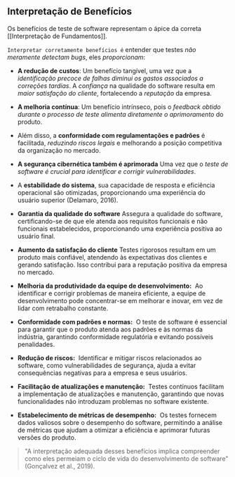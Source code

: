 ## Interpretação de Benefícios

Os benefícios de teste de software representam o ápice da correta [[Interpretação de Fundamentos]].

`Interpretar corretamente benefícios é` entender que testes *não meramente detectam bugs*, eles *proporcionam*:

- **A redução de custos**:
	Um benefício tangível, uma vez que a *identificação precoce de falhas diminui os gastos associados a correções tardias*. 
	A *confiança* na qualidade do software resulta em *maior satisfação do cliente*, fortalecendo a *reputação* da empresa.

- **A melhoria contínua**:
	Um benefício intrínseco, pois o *feedback obtido durante o processo de teste alimenta diretamente o aprimoramento* do produto.

- Além disso, a **conformidade com regulamentações e padrões** é facilitada, *reduzindo riscos legais* e melhorando a posição competitiva da organização no mercado.

- **A segurança cibernética também é aprimorada**
	Uma vez que o *teste de software é crucial para identificar e corrigir vulnerabilidades*.

- A **estabilidade do sistema**, sua capacidade de resposta e eficiência operacional são otimizadas, proporcionando uma experiência do usuário superior (Delamaro, 2016).

- **Garantia da qualidade do software**
	Assegura a qualidade do software, certificando-se de que ele atenda aos requisitos funcionais e não funcionais estabelecidos, proporcionando uma experiência positiva ao usuário final.

- **Aumento da satisfação do cliente**
	Testes rigorosos resultam em um produto mais confiável, atendendo às expectativas dos clientes e gerando satisfação. Isso contribui para a reputação positiva da empresa no mercado.

- **Melhoria da produtividade da equipe de desenvolvimento:** 
	Ao identificar e corrigir problemas de maneira eficiente, a equipe de desenvolvimento pode concentrar-se em melhorar e inovar, em vez de lidar com retrabalho constante. 

- **Conformidade com padrões e normas:** 
	O teste de software é essencial para garantir que o produto atenda aos padrões e às normas da indústria, garantindo conformidade regulatória e evitando possíveis penalidades. 

- **Redução de riscos:** 
	Identificar e mitigar riscos relacionados ao software, como vulnerabilidades de segurança, ajuda a evitar consequências negativas para a empresa e seus usuários. 

- **Facilitação de atualizações e manutenção:** 
	Testes contínuos facilitam a implementação de atualizações e manutenção, garantindo que novas funcionalidades não introduzam problemas no software existente. 

- **Estabelecimento de métricas de desempenho:** 
	Os testes fornecem dados valiosos sobre o desempenho do software, permitindo a análise de métricas que ajudam a otimizar a eficiência e aprimorar futuras versões do produto.

> "A interpretação adequada desses benefícios implica compreender como eles permeiam o ciclo de vida do desenvolvimento de software" (Gonçalvez et al., 2019).
